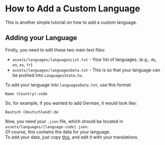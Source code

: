 # How to Add a Custom Language
This is another simple tutorial on how to add a custom language.

## Adding your Language
Firstly, you need to edit these two main text files:
* `assets/languages/languagesList.txt` - Your list of languages. (e.g., `de`, `en`, `es`, `fr`)
* `assets/languages/languagesData.txt` - This is so that your language can be pushed into `LanguagesState.hx`.

To add your language into `languagesData.txt`, use this format:
```
Name (Country):code
```

So, for example, if you wanted to add German, it would look like:
```
Deutsch (Deutschland):de
```

Now, you need your `.json` file, which should be located in `assets/languages/[language-code].json`. <br>
Of course, this contains the data for your language. <br>
To add your data, just copy [this](/assets/languages/en.json), and edit it with your translations.